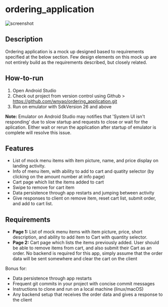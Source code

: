 # ordering_application
![screenshot](https://github.com/wnyao/ordering_application/blob/master/screenshots/screenshot.jpg)

## Description
Ordering application is a mock up designed based to requirements specified at the below section. Few design elements on this mock up are not entirely build as the requirements described, but closely related.

## How-to-run
1. Open Android Studio 
2. Check out project from version control using Github > https://github.com/wnyao/ordering_application.git
3. Run on emulator with SdkVersion 26 and above

**Note:** Emulator on Android Studio may notifies that 'System UI isn't responding' due to slow startup and requests to close or wait for the aplication. Either wait or rerun the application after startup of emulator is complete will resolve this issue.

## Features
* List of mock menu items with item picture, name, and price display on landing activity.
* Info of menu item, with ability to add to cart and quatity selector (by clicking on the amount number at info page)
* Cart page which list the items added to cart
* Swipe to remove for cart item
* Data persistence through app restarts and jumping between activity
* Give responses to client on remove item, reset cart list, submit order, and add to cart list.

## Requirements
* **Page 1:** List of mock menu items with item picture, price, short description, and ability to add item to Cart with quantity selector.
* **Page 2:** Cart page which lists the items previously added. User should be able to remove items from cart, and also submit their Cart as an order. No backend is required for this app, simply assume that the order data will be sent somewhere and clear the cart on the client

Bonus for:
* Data persistence through app restarts
* Frequent git commits in your project with concise commit messages
* Instructions to clone and run on a local machine (linux/macOS)
* Any backend setup that receives the order data and gives a response to the client

